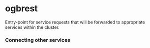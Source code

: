 # ogbrest

Entry-point for service requests that will be forwarded to appropriate services
within the cluster.

### Connecting other services